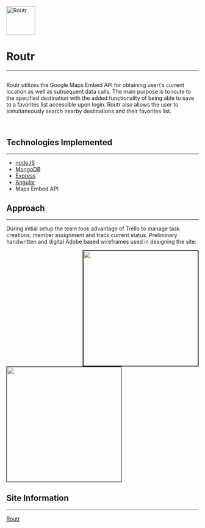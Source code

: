 <img width="75" alt="Routr" src="https://cdn2.iconfinder.com/data/icons/font-awesome/1792/map-signs-512.png">

<h1 style="align-text:center">Routr</h1>
<hr>
 <h2></h2>
<p>Routr utilizes the Google Maps Embed API for obtaining user\'s current location as well as subsequent data calls. The main purpose is to route to the specified destination with the added functionality of being able to save to a favorites list accessible upon login. Routr also allows the user to simultaneously search nearby destinations and their favorites list.</p>
<br />
<h2>Technologies Implemented</h2>
<hr>
<ul>
  <li><a href="https://nodejs.org/en/">nodeJS</a></li>
  <li><a href="https://www.mongodb.com">MongoDB</a></li>
  <li><a href="https://expressjs.com">Express</a></li>
  <li><a href="https://angularjs.org">Angular</a></li>
  <li>Maps Embed API</li>
</ul>
<h2>Approach</h2>
<hr>
<p>During initial setup the team took advantage of Trello to manage task creations, member assignment and track current status. Preliminary handwritten and digital Adobe based wireframes used in designing the site: </p>
<img width="300" src="https://i.imgur.com/FjQ8Yd7.png" ALIGN="right" border="2"> <img style="border: 1px solid black" width="300" src="https://i.imgur.com/s4G3bh2.png">

<h2>Site Information</h2>
<hr>
<a href="https://routr-app.herokuapp.com/">Routr</a>
